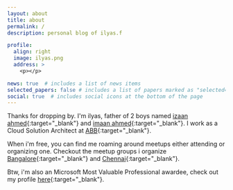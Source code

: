 ```yaml
---
layout: about
title: about
permalink: /
description: personal blog of ilyas.f

profile:
  align: right
  image: ilyas.png
  address: >
    <p></p>

news: true  # includes a list of news items
selected_papers: false # includes a list of papers marked as "selected={true}"
social: true  # includes social icons at the bottom of the page
---
```

Thanks for dropping by. I'm ilyas, father of 2 boys named [izaan ahmed](http://izaanahmed.com){:target="\_blank"} and [imaan ahmed](#){:target="\_blank"}. I work as a Cloud Solution Architect at [ABB](https://global.abb/group/en){:target="\_blank"}.

When i'm free, you can find me roaming around meetups either attending or organizing one. Checkout the meetup groups i organize [Bangalore](https://www.meetup.com/Microsoft-Azure-Bangalore/){:target="\_blank"} and [Chennai](https://www.meetup.com/Chennai-Microsoft-Azure-User-Group/){:target="\_blank"}. 

Btw, i'm also an Microsoft Most Valuable Professional awardee, check out my profile [here](https://mvp.microsoft.com/en-us/PublicProfile/5001940?fullName=Ilyas%20F){:target="\_blank"}.
